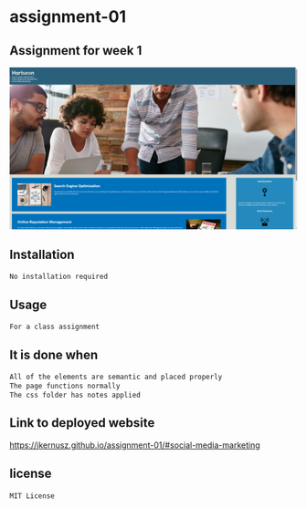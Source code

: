 # assignment-01

## Assignment for week 1
![screenshot](image.png)

## Installation
    No installation required

## Usage
    For a class assignment

## It is done when
    All of the elements are semantic and placed properly
    The page functions normally
    The css folder has notes applied

## Link to deployed website
https://jkernusz.github.io/assignment-01/#social-media-marketing
## license

    MIT License
